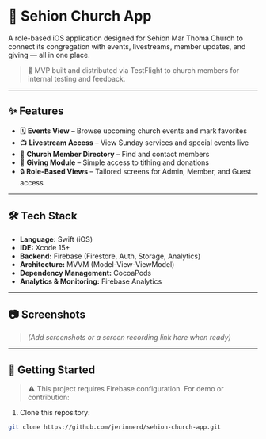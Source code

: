 # 📱 Sehion Church App

A role-based iOS application designed for Sehion Mar Thoma Church to connect its congregation with events, livestreams, member updates, and giving — all in one place.

> 🚧 MVP built and distributed via TestFlight to church members for internal testing and feedback.

---

## ✨ Features

- 🗓️ **Events View** – Browse upcoming church events and mark favorites
- 📺 **Livestream Access** – View Sunday services and special events live
- 💒 **Church Member Directory** – Find and contact members
- 💸 **Giving Module** – Simple access to tithing and donations
- 🔒 **Role-Based Views** – Tailored screens for Admin, Member, and Guest access

---

## 🛠 Tech Stack

- **Language:** Swift (iOS)
- **IDE:** Xcode 15+
- **Backend:** Firebase (Firestore, Auth, Storage, Analytics)
- **Architecture:** MVVM (Model-View-ViewModel)
- **Dependency Management:** CocoaPods
- **Analytics & Monitoring:** Firebase Analytics

---

## 📷 Screenshots

> *(Add screenshots or a screen recording link here when ready)*

---

## 🚀 Getting Started

> ⚠️ This project requires Firebase configuration. For demo or contribution:

1. Clone this repository:
```bash
git clone https://github.com/jerinnerd/sehion-church-app.git
